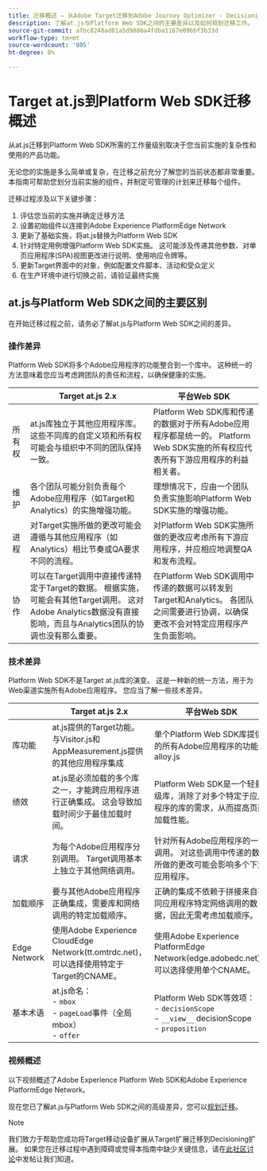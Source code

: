 ```yaml
---
title: 迁移概述 — 从Adobe Target迁移到Adobe Journey Optimizer - Decisioning Mobile扩展
description: 了解at.js与Platform Web SDK之间的主要差异以及如何规划迁移工作。
source-git-commit: afbc8248ad81a5d9080a4fdba1167e09bbf3b33d
workflow-type: tm+mt
source-wordcount: '805'
ht-degree: 0%

---
```


# Target at.js到Platform Web SDK迁移概述

从at.js迁移到Platform Web SDK所需的工作量级别取决于您当前实施的复杂性和使用的产品功能。

无论您的实施是多么简单或复杂，在迁移之前充分了解您的当前状态都非常重要。 本指南可帮助您划分当前实施的组件，并制定可管理的计划来迁移每个组件。

迁移过程涉及以下关键步骤：

1. 评估您当前的实施并确定迁移方法
1. 设置初始组件以连接到Adobe Experience PlatformEdge Network
1. 更新了基础实施，将at.js替换为Platform Web SDK
1. 针对特定用例增强Platform Web SDK实施。 这可能涉及传递其他参数、对单页应用程序(SPA)视图更改进行说明、使用响应令牌等。
1. 更新Target界面中的对象，例如配置文件脚本、活动和受众定义
1. 在生产环境中进行切换之前，请验证最终实施

## at.js与Platform Web SDK之间的主要区别

在开始迁移过程之前，请务必了解at.js与Platform Web SDK之间的差异。

### 操作差异

Platform Web SDK将多个Adobe应用程序的功能整合到一个库中。 这种统一的方法意味着您应当考虑跨团队的责任和流程，以确保健康的实施。

| | Target at.js 2.x | 平台Web SDK |
|---|---|---|
| 所有权 | at.js库独立于其他应用程序库。 这些不同库的自定义项和所有权可能会与组织中不同的团队保持一致。 | Platform Web SDK库和传递的数据对于所有Adobe应用程序都是统一的。 Platform Web SDK实施的所有权应代表所有下游应用程序的利益相关者。 |
| 维护 | 各个团队可能分别负责每个Adobe应用程序（如Target和Analytics）的实施增强功能。 | 理想情况下，应由一个团队负责实施影响Platform Web SDK实施的增强功能。 |
| 进程 | 对Target实施所做的更改可能会遵循与其他应用程序（如Analytics）相比节奏或QA要求不同的流程。 | 对Platform Web SDK实施所做的更改应考虑所有下游应用程序，并应相应地调整QA和发布流程。 |
| 协作 | 可以在Target调用中直接传递特定于Target的数据。 根据实施，可能会有其他Target调用。 这对Adobe Analytics数据没有直接影响，而且与Analytics团队的协调也没有那么重要。 | 在Platform Web SDK调用中传递的数据可以转发到Target和Analytics。 各团队之间需要进行协调，以确保更改不会对特定应用程序产生负面影响。 |

### 技术差异

Platform Web SDK不是Target at.js库的演变。 这是一种新的统一方法，用于为Web渠道实施所有Adobe应用程序。 您应当了解一些技术差异。

| | Target at.js 2.x | 平台Web SDK |
|---|---|---|
| 库功能 | at.js提供的Target功能。 与Visitor.js和AppMeasurement.js提供的其他应用程序集成 | 单个Platform Web SDK库提供的所有Adobe应用程序的功能：alloy.js |
| 绩效 | at.js是必须加载的多个库之一，才能跨应用程序进行正确集成。 这会导致加载时间少于最佳加载时间。 | Platform Web SDK是一个轻量级库，消除了对多个特定于应用程序的库的需求，从而提高页面加载性能。 |
| 请求 | 为每个Adobe应用程序分别调用。 Target调用基本上独立于其他网络调用。 | 针对所有Adobe应用程序的一次调用。 对这些调用中传递的数据所做的更改可能会影响多个下游应用程序。 |
| 加载顺序 | 要与其他Adobe应用程序正确集成，需要库和网络调用的特定加载顺序。 | 正确的集成不依赖于拼接来自不同应用程序特定网络调用的数据，因此无需考虑加载顺序。 |
| Edge Network | 使用Adobe Experience CloudEdge Network(tt.omtrdc.net)，可以选择使用特定于Target的CNAME。 | 使用Adobe Experience PlatformEdge Network(edge.adobedc.net)，可以选择使用单个CNAME。 |
| 基本术语 | at.js命名： <br> - `mbox` <br> - `pageLoad`事件（全局mbox） <br> - `offer` | Platform Web SDK等效项： <br> - `decisionScope` <br> - `__view__` decisionScope <br> - `proposition` |

### 视频概述

以下视频概述了Adobe Experience Platform Web SDK和Adobe Experience PlatformEdge Network。


现在您已了解at.js与Platform Web SDK之间的高级差异，您可以[规划迁移](plan-migration.md)。

>[!NOTE]
>
>我们致力于帮助您成功将Target移动设备扩展从Target扩展迁移到Decisioning扩展。 如果您在迁移过程中遇到障碍或觉得本指南中缺少关键信息，请在[此社区讨论](https://experienceleaguecommunities.adobe.com/t5/adobe-experience-platform-data/tutorial-discussion-migrate-target-from-at-js-to-web-sdk/m-p/575587#M463)中发帖让我们知道。
